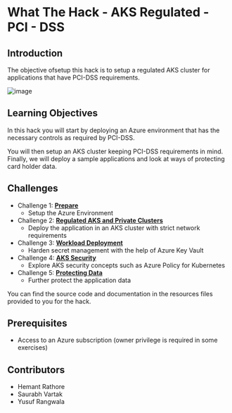 
# What The Hack - AKS Regulated - PCI - DSS

## Introduction

The objective ofsetup this hack is to setup a regulated AKS cluster for applications that have PCI-DSS requirements.

![image](https://user-images.githubusercontent.com/18613231/159903199-b2ffcd97-c364-4421-9318-3fe77d555151.png)

## Learning Objectives

In this hack you will start by deploying an Azure environment that has the necessary controls as required by PCI-DSS.

You will then setup an AKS cluster keeping PCI-DSS requirements in mind. Finally, we will deploy a sample applications and look at ways of protecting card holder data.

## Challenges

- Challenge 1: **[Prepare](Students/01-prepare.md)**
   - Setup the Azure Environment
- Challenge 2: **[Regulated AKS and Private Clusters](Students/02-aks_private.md)**
   - Deploy the application in an AKS cluster with strict network requirements
- Challenge 3: **[Workload Deployment](Students/03-workload.md)**
   - Harden secret management with the help of Azure Key Vault
- Challenge 4: **[AKS Security](Studenst/04-aks_security.md)**
   - Explore AKS security concepts such as Azure Policy for Kubernetes
- Challenge 5: **[Protecting Data](Students/05-aks_protect_data.md)**
   - Further protect the application data

You can find the source code and documentation in the resources files provided to you for the hack.

## Prerequisites

- Access to an Azure subscription (owner privilege is required in some exercises)

## Contributors

- Hemant Rathore 
- Saurabh Vartak 
- Yusuf Rangwala

